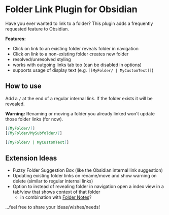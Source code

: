 # Folder Link Plugin for Obsidian

Have you ever wanted to link to a folder? This plugin adds a frequently requested feature to Obsidian.

**Features:**

-   Click on link to an existing folder reveals folder in navigation
-   Click on link to a non-existing folder creates new folder
-   resolved/unresolved styling
-   works with outgoing links tab too (can be disabled in options)
-   supports usage of display text (e.g. `[[MyFolder/ | MyCustomText]]`)

## How to use

Add a `/` at the end of a regular internal link. If the folder exists it will be revealed.

**Warning:** Renaming or moving a folder you already linked won't update those folder links (for now).

```markdown
[[MyFolder/]]
[[MyFolder/MySubfolder/]]

[[MyFolder/ | MyCustomText]]
```

## Extension Ideas

-   Fuzzy Folder Suggestion Box (like the Obsidian internal link suggestion)
-   Updating existing folder links on rename/move and show warning on delete (similar to regular internal links)
-   Option to instead of revealing folder in navigation open a index view in a tab/view that shows context of that folder
    -   in combination with [Folder Notes](https://github.com/LostPaul/obsidian-folder-notes)?

...feel free to share your ideas/wishes/needs!
